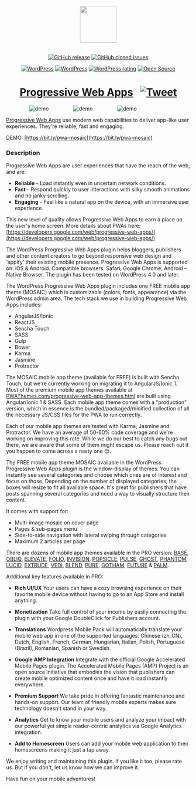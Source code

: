 <div align="center">
<a href="https://pwathemes.com"><img width="100" heigth="100" src="https://github.com/appticles/wordpress-progressive-web-apps/blob/master/pwa-logo.png"></a>
  <br>
  <br> 

[![GitHub release](https://img.shields.io/github/release/appticles/wordpress-progressive-web-apps.svg)](https://github.com/appticles/wordpress-progressive-web-apps )
[![GitHub closed issues](https://img.shields.io/github/issues-closed/appticles/wordpress-progressive-web-apps.svg)](https://github.com/appticles/wordpress-progressive-web-apps)

[![WordPress](https://img.shields.io/wordpress/v/progressive-web-apps.svg)](https://wordpress.org/plugins/progressive-web-apps/)
[![WordPress](https://img.shields.io/wordpress/plugin/dt/progressive-web-apps.svg)](https://wordpress.org/plugins/progressive-web-apps/)
[![WordPress rating](https://img.shields.io/wordpress/plugin/r/progressive-web-apps.svg)](https://wordpress.org/plugins/progressive-web-apps/)
[![Open Source](https://badges.frapsoft.com/os/v1/open-source.png?v=103)](https://wordpress.org/plugins/progressive-web-apps/)

# [Progressive Web Apps](https://pwathemes.com) &nbsp; [![Tweet](https://img.shields.io/twitter/url/http/shields.io.svg?style=social)](https://twitter.com/intent/tweet?text=Progressive%20Web%20Apps%20plugin%20for%20@WordPress&url=https://pwathemes.com&via=appticles&hashtags=pwa,mobile,javascript,wordpress)

</div>

 &nbsp; &nbsp;  &nbsp; &nbsp;  &nbsp; &nbsp;  &nbsp; &nbsp; ![demo](https://d3oqwjghculspf.cloudfront.net/github/wordpress-progressive-web-apps/jfbnuN2.gif) &nbsp; &nbsp;  &nbsp; &nbsp; &nbsp; &nbsp;  &nbsp; &nbsp; ![demo](http://d3oqwjghculspf.cloudfront.net/github/wordpress-progressive-web-apps/UQY7TDs.gif) &nbsp; &nbsp;  &nbsp; &nbsp; &nbsp; &nbsp;  &nbsp; &nbsp; ![demo](http://d3oqwjghculspf.cloudfront.net/github/wordpress-progressive-web-apps/AtI7537.gif) &nbsp; &nbsp;  &nbsp; &nbsp;

[Progressive Web Apps](https://pwathemes.com/) use modern web capabilities to deliver app-like user experiences. They're reliable, fast and engaging.

DEMO: [https://bit.ly/pwa-mosaic](https://bit.ly/pwa-mosaic)

### Description

Progressive Web Apps are user experiences that have the reach of the web, and are:

* **Reliable** - Load instantly even in uncertain network conditions.
* **Fast** - Respond quickly to user interactions with silky smooth animations and no janky scrolling.
* **Engaging** - Feel like a natural app on the device, with an immersive user experience.

This new level of quality allows Progressive Web Apps to earn a place on the user's home screen. More details about PWAs here: [https://developers.google.com/web/progressive-web-apps/](https://developers.google.com/web/progressive-web-apps/)

The WordPress Progressive Web Apps plugin helps bloggers, publishers and other content creators to go beyond responsive web design and ‘appify' their existing mobile presence. Progressive Web Apps is supported on: iOS & Android. Compatible browsers: Safari, Google Chrome, Android – Native Browser. The plugin has been tested on WordPress 4.0 and later.

The WordPress Progressive Web Apps plugin includes one FREE mobile app theme (MOSAIC) which is customizable (colors, fonts, appearance) via the WordPress admin area. The tech stack we use in building Progressive Web Apps includes:

* AngularJS/Ionic
* ReactJS
* Sencha Touch
* SASS
* Gulp
* Bower
* Karma
* Jasmine
* Protractor


The MOSAIC mobile app theme (available for FREE) is built with Sencha Touch, but we're currently working on migrating it to AngularJS/Ionic 1. Most of the premium mobile app themes available at [PWAThemes.com/progressive-web-app-themes.html](https://pwathemes.com/progressive-web-app-themes.html) are built using Angular/Ionic 1 & SASS. Each mobile app theme comes with a "production" version, which in essence is the bundled/packaged/minified collection of all the necessary JS/CSS files for the PWA to run correctly.

Each of our mobile app themes are tested with Karma, Jasmine and Protractor. We have an average of 50-60% code coverage and we're working on improving this rate. While we do our best to catch any bugs out there, we are aware that some of them might escape us. Please reach out if you happen to come across a nasty one 😊.

The FREE mobile app theme MOSAIC available in the WordPress Progressive Web Apps plugin is the window-display of themes. You can instantly see several categories and choose which ones are of interest and focus on those. Depending on the number of displayed categories, the boxes will resize to fit all available space. It's great for publishers that have posts spanning several categories and need a way to visually structure their content.

It comes with support for:

* Multi-image mosaic on cover page
* Pages & sub-pages menu
* Side-to-side navigation with lateral swiping through categories
* Maximum 2 articles per page

There are dozens of mobile app themes available in the PRO version: [BASE](https://pwathemes.com/progressive-web-app-themes/base.html), [OBLIQ](https://pwathemes.com/progressive-web-app-themes/obliq.html), [ELEVATE](https://pwathemes.com/progressive-web-app-themes/elevate.html), [FOLIO](https://pwathemes.com/progressive-web-app-themes/folio.html), [INVISION](https://pwathemes.com/progressive-web-app-themes/invision.html), [POPSICLE](https://pwathemes.com/progressive-web-app-themes/popsicle.html), [PULSE](https://pwathemes.com/progressive-web-app-themes/pulse.html), [GHOST](https://pwathemes.com/progressive-web-app-themes/ghost.html), [PHANTOM](https://pwathemes.com/progressive-web-app-themes/phantom.html), [LUCID](https://pwathemes.com/progressive-web-app-themes/lucid.html), [EXTRUDE](https://pwathemes.com/progressive-web-app-themes/extrude.html), [VEDI](https://pwathemes.com/progressive-web-app-themes/vedi.html), [BLEND](https://pwathemes.com/progressive-web-app-themes/blend.html), [PURE](https://pwathemes.com/progressive-web-app-themes/pure.html), [GOTHAM](https://pwathemes.com/progressive-web-app-themes/gotham.html), [FUTURE](https://pwathemes.com/progressive-web-app-themes/future.html) & [PALM](https://pwathemes.com/progressive-web-app-themes/palm.html).

Additional key features available in PRO:

- **Rich UI/UX**
Your users can have a cozy browsing experience on their favorite mobile device without having to go to an App Store and install anything.

- **Monetization**
Take full control of your income by easily connecting the plugin with your Google DoubleClick for Publishers account.

- **Translations**
Wordpress Mobile Pack will automatically translate your mobile web app in one of the supported languages: Chinese (zh_CN), Dutch, English, French, German, Hungarian, Italian, Polish, Portuguese (Brazil), Romanian, Spanish or Swedish.

- **Google AMP Integration**
Integrate with the official Google Accelerated Mobile Pages plugin. The Accelerated Mobile Pages (AMP) Project is an open source initiative that embodies the vision that publishers can create mobile optimized content once and have it load instantly everywhere.

- **Premium Support**
We take pride in offering fantastic maintenance and hands-on support. Our team of friendly mobile experts makes sure technology doesn't stand in your way.

- **Analytics**
Get to know your mobile users and analyze your impact with our powerful yet simple reader-centric analytics via Google Analytics integration.

- **Add to Homescreen**
Users can add your mobile web application to their homescreens making it just a tap away.

We enjoy writing and maintaining this plugin. If you like it too, please rate us. But if you don't, let us know how we can improve it. 

Have fun on your mobile adventures!
